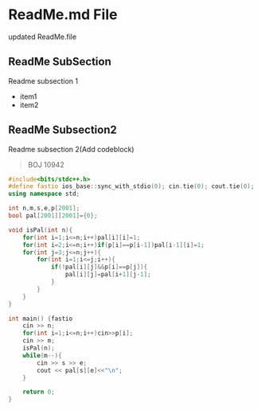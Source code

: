 # ReadMe.md File

updated ReadMe.file



## ReadMe SubSection

Readme subsection 1

- item1
- item2



## ReadMe Subsection2

Readme subsection 2(Add codeblock)

> BOJ 10942

```c++
#include<bits/stdc++.h>
#define fastio ios_base::sync_with_stdio(0); cin.tie(0); cout.tie(0);
using namespace std;

int n,m,s,e,p[2001];
bool pal[2001][2001]={0};

void isPal(int n){
	for(int i=1;i<=n;i++)pal[i][i]=1;
	for(int i=2;i<=n;i++)if(p[i]==p[i-1])pal[i-1][i]=1;
	for(int j=3;j<=n;j++){
		for(int i=1;i<=j;i++){
			if(!pal[i][j]&&p[i]==p[j]){
				pal[i][j]=pal[i+1][j-1];
			}
		}
	}
}

int main() {fastio	
	cin >> n;
	for(int i=1;i<=n;i++)cin>>p[i];
	cin >> m;
	isPal(n);
	while(m--){
		cin >> s >> e;
		cout << pal[s][e]<<"\n";
	}

	return 0;
}
```

